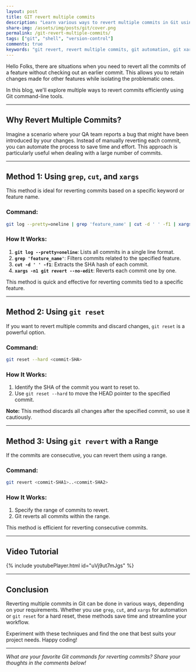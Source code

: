 ```yaml
---
layout: post
title: GIT revert multiple commits
description: "Learn various ways to revert multiple commits in Git using command-line tools like grep, cut, xargs, and more. Explore new methods for efficient Git workflows."
share-img: /assets/img/posts/git/cover.png
permalink: /git-revert-multiple-commits/
tags: ["git", "shell", "version-control"]
comments: true
keywords: "git revert, revert multiple commits, git automation, git xargs, git grep, git cut, git command line, git tutorial, revert feature branch, git revert script, git reset, git cherry-pick"
---
```


Hello Folks, there are situations when you need to revert all the commits of a feature without checking out an earlier commit. This allows you to retain changes made for other features while isolating the problematic ones.

In this blog, we'll explore multiple ways to revert commits efficiently using Git command-line tools.

---

## Why Revert Multiple Commits?

Imagine a scenario where your QA team reports a bug that might have been introduced by your changes. Instead of manually reverting each commit, you can automate the process to save time and effort. This approach is particularly useful when dealing with a large number of commits.

---

## Method 1: Using `grep`, `cut`, and `xargs`

This method is ideal for reverting commits based on a specific keyword or feature name.

### Command:
```bash
git log --pretty=oneline | grep 'feature_name' | cut -d ' ' -f1 | xargs -n1 git revert --no-edit
```

### How It Works:
1. **`git log --pretty=oneline`**: Lists all commits in a single line format.
2. **`grep 'feature_name'`**: Filters commits related to the specified feature.
3. **`cut -d ' ' -f1`**: Extracts the SHA hash of each commit.
4. **`xargs -n1 git revert --no-edit`**: Reverts each commit one by one.

This method is quick and effective for reverting commits tied to a specific feature.

---

## Method 2: Using `git reset`

If you want to revert multiple commits and discard changes, `git reset` is a powerful option.

### Command:
```bash
git reset --hard <commit-SHA>
```

### How It Works:
1. Identify the SHA of the commit you want to reset to.
2. Use `git reset --hard` to move the HEAD pointer to the specified commit.

**Note:** This method discards all changes after the specified commit, so use it cautiously.

---

## Method 3: Using `git revert` with a Range

If the commits are consecutive, you can revert them using a range.

### Command:
```bash
git revert <commit-SHA1>..<commit-SHA2>
```

### How It Works:
1. Specify the range of commits to revert.
2. Git reverts all commits within the range.

This method is efficient for reverting consecutive commits.

---

## Video Tutorial

{% include youtubePlayer.html id="uVj9ut7mJgs" %}

---

## Conclusion

Reverting multiple commits in Git can be done in various ways, depending on your requirements. Whether you use `grep`, `cut`, and `xargs` for automation or `git reset` for a hard reset, these methods save time and streamline your workflow.

Experiment with these techniques and find the one that best suits your project needs. Happy coding!

---

*What are your favorite Git commands for reverting commits? Share your thoughts in the comments below!*